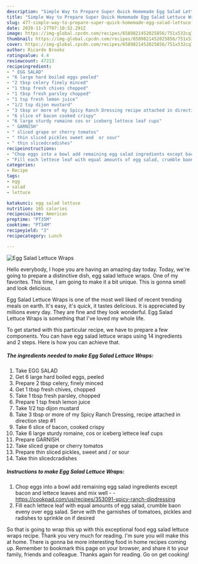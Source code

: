 ```yaml
---
description: "Simple Way to Prepare Super Quick Homemade Egg Salad Lettuce Wraps"
title: "Simple Way to Prepare Super Quick Homemade Egg Salad Lettuce Wraps"
slug: 477-simple-way-to-prepare-super-quick-homemade-egg-salad-lettuce-wraps
date: 2020-11-27T07:10:52.291Z
image: https://img-global.cpcdn.com/recipes/6589821452025856/751x532cq70/egg-salad-lettuce-wraps-recipe-main-photo.jpg
thumbnail: https://img-global.cpcdn.com/recipes/6589821452025856/751x532cq70/egg-salad-lettuce-wraps-recipe-main-photo.jpg
cover: https://img-global.cpcdn.com/recipes/6589821452025856/751x532cq70/egg-salad-lettuce-wraps-recipe-main-photo.jpg
author: Ricardo Brooks
ratingvalue: 4.4
reviewcount: 47213
recipeingredient:
- " EGG SALAD"
- "6 large hard boiled eggs peeled"
- "2 tbsp celery finely minced"
- "1 tbsp fresh chives chopped"
- "1 tbsp fresh parsley chopped"
- "1 tsp fresh lemon juice"
- "1/2 tsp dijon mustard"
- "3 tbsp or more of my Spicy Ranch Dressing recipe attached in direction step 1"
- "6 slice of bacon cooked crispy"
- "6 large sturdy romaine cos or iceberg lettece leaf cups"
- " GARNISH"
- " sliced grape or cherry tomatos"
- " thin sliced pickles sweet and  or sour"
- " thin slicedcradishes"
recipeinstructions:
- "Chop eggs into a bowl add remaining egg salad ingredients except bacon and lettece leaves and mix well  https://cookpad.com/us/recipes/353091-spicy-ranch-dipdressing"
- "Fill each lettece leaf with equal amounts of egg salad, crumble baon eveny over egg salad. Serve with the garnishes of tomatoes, pickles and radishes to sprinkle on if desired"
categories:
- Recipe
tags:
- egg
- salad
- lettuce

katakunci: egg salad lettuce 
nutrition: 165 calories
recipecuisine: American
preptime: "PT35M"
cooktime: "PT34M"
recipeyield: "3"
recipecategory: Lunch

---
```



![Egg Salad Lettuce Wraps](https://img-global.cpcdn.com/recipes/6589821452025856/751x532cq70/egg-salad-lettuce-wraps-recipe-main-photo.jpg)

Hello everybody, I hope you are having an amazing day today. Today, we're going to prepare a distinctive dish, egg salad lettuce wraps. One of my favorites. This time, I am going to make it a bit unique. This is gonna smell and look delicious.

Egg Salad Lettuce Wraps is one of the most well liked of recent trending meals on earth. It's easy, it's quick, it tastes delicious. It is appreciated by millions every day. They are fine and they look wonderful. Egg Salad Lettuce Wraps is something that I've loved my whole life.




To get started with this particular recipe, we have to prepare a few components. You can have egg salad lettuce wraps using 14 ingredients and 2 steps. Here is how you can achieve that.

<!--inarticleads1-->

##### The ingredients needed to make Egg Salad Lettuce Wraps:

1. Take  EGG SALAD
1. Get 6 large hard boiled eggs, peeled
1. Prepare 2 tbsp celery, finely minced
1. Get 1 tbsp fresh chives, chopped
1. Take 1 tbsp fresh parsley, chopped
1. Prepare 1 tsp fresh lemon juice
1. Take 1/2 tsp dijon mustard
1. Take 3 tbsp or more of my Spicy Ranch Dressing, recipe attached in direction step #1
1. Take 6 slice of bacon, cooked crispy
1. Take 6 large sturdy romaine, cos or iceberg lettece leaf cups
1. Prepare  GARNISH
1. Take  sliced grape or cherry tomatos
1. Prepare  thin sliced pickles, sweet and / or sour
1. Take  thin slicedcradishes




<!--inarticleads2-->

##### Instructions to make Egg Salad Lettuce Wraps:

1. Chop eggs into a bowl add remaining egg salad ingredients except bacon and lettece leaves and mix well -  - https://cookpad.com/us/recipes/353091-spicy-ranch-dipdressing
1. Fill each lettece leaf with equal amounts of egg salad, crumble baon eveny over egg salad. Serve with the garnishes of tomatoes, pickles and radishes to sprinkle on if desired




So that is going to wrap this up with this exceptional food egg salad lettuce wraps recipe. Thank you very much for reading. I'm sure you will make this at home. There is gonna be more interesting food in home recipes coming up. Remember to bookmark this page on your browser, and share it to your family, friends and colleague. Thanks again for reading. Go on get cooking!
